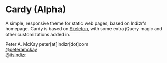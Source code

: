 # Cardy (Alpha)

A simple, responsive theme for static web pages, based on Indizr's homepage. Cardy is based on <a href="http://getskeleton.com">Skeleton</a>, with some extra jQuery magic and other customizations added in.

Peter A. McKay
peter[at]indizr[dot]com    
<a href="https://twitter.com/peteramckay">@peteramckay</a>   
<a href="https://twitter.com/itsindizr">@itsindizr</a>   
